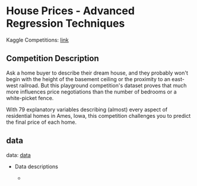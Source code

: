 #  House Prices - Advanced Regression Techniques

Kaggle Competitions: [link](https://www.kaggle.com/c/house-prices-advanced-regression-techniques)

## Competition Description

Ask a home buyer to describe their dream house, and they probably won't begin with the height of the basement ceiling or the proximity to an east-west railroad. But this playground competition's dataset proves that much more influences price negotiations than the number of bedrooms or a white-picket fence.

With 79 explanatory variables describing (almost) every aspect of residential homes in Ames, Iowa, this competition challenges you to predict the final price of each home.


## data 

data: [data](https://www.kaggle.com/c/house-prices-advanced-regression-techniques/data)

*  Data descriptions
    
    *


